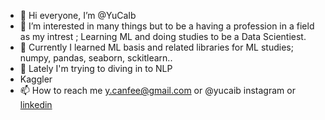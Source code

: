 - 👋 Hi everyone, I’m @YuCaIb
- 👀 I’m interested in many things but to be a having a profession in a field as my intrest ; Learning ML and doing studies to be a Data Scientiest.
- 🌱 Currently I learned ML basis and related libraries for ML studies; numpy, pandas, seaborn, sckitlearn.. 
- 🌱 Lately I'm trying to diving in to NLP
- Kaggler
- 📫 How to reach me y.canfee@gmail.com or @yucaib instagram or <a href="#" class="button">[linkedin](https://www.linkedin.com/in/yucaib/)</a> 

<!---
YuCaIb/YuCaIb is a ✨ special ✨ repository because its `README.md` (this file) appears on your GitHub profile.
You can click the Preview link to take a look at your changes.
--->
